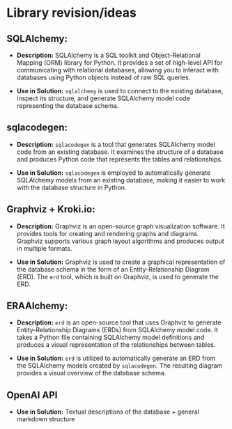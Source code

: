 # Library revision/ideas
## SQLAlchemy:

- **Description:** SQLAlchemy is a SQL toolkit and Object-Relational Mapping (ORM) library for Python. It provides a set of high-level API for communicating with relational databases, allowing you to interact with databases using Python objects instead of raw SQL queries.

- **Use in Solution:** `sqlalchemy` is used to connect to the existing database, inspect its structure, and generate SQLAlchemy model code representing the database schema.

## sqlacodegen:

- **Description:** `sqlacodegen` is a tool that generates SQLAlchemy model code from an existing database. It examines the structure of a database and produces Python code that represents the tables and relationships.

- **Use in Solution:** `sqlacodegen` is employed to automatically generate SQLAlchemy models from an existing database, making it easier to work with the database structure in Python.

## Graphviz + Kroki.io:

- **Description:** Graphviz is an open-source graph visualization software. It provides tools for creating and rendering graphs and diagrams. Graphviz supports various graph layout algorithms and produces output in multiple formats.

- **Use in Solution:** Graphviz is used to create a graphical representation of the database schema in the form of an Entity-Relationship Diagram (ERD). The `erd` tool, which is built on Graphviz, is used to generate the ERD.

## ERAAlchemy:


- **Description:** `erd` is an open-source tool that uses Graphviz to generate Entity-Relationship Diagrams (ERDs) from SQLAlchemy model code. It takes a Python file containing SQLAlchemy model definitions and produces a visual representation of the relationships between tables.

- **Use in Solution:** `erd` is utilized to automatically generate an ERD from the SQLAlchemy models created by `sqlacodegen`. The resulting diagram provides a visual overview of the database schema.

## OpenAI API
- **Use in Solution:** Textual descriptions of the database + general markdown structure